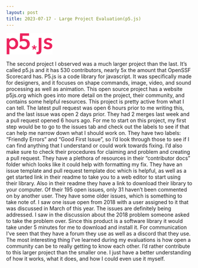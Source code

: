 ```yaml
---
layout: post
title: 2023-07-17 - Large Project Evaluation(p5.js)
---
```


<img src="/images/p5js.svg" width="25%"/>

The second project I observed was a much larger project than the last. It’s called p5.js and it has 530 contributors, nearly 5x the amount that OpenSSF Scorecard has. P5.js is a code library for javascript. It was specifically made for designers, and it focuses on shape commands, image, video, and sound processing as well as animation. This open source project has a website p5js.org which goes into more detail on the project, their community, and contains some helpful resources. This project is pretty active from what I can tell. The latest pull request was open 6 hours prior to me writing this, and the last issue was open 2 days prior. They had 2 merges last week and a pull request opened 6 hours ago. For me to start on this project, my first step would be to go to the issues tab and check out the labels to see if that can help me narrow down what I should work on. They have two labels: “Friendly Errors” and “Good First Issue”, so I’d look through those to see if I can find anything that I understand or could work towards fixing. I’d also make sure to check their procedures for claiming and problem and creating a pull request. They have a plethora of resources in their “contributor docs” folder which looks like it could help with formatting my fix. They have an issue template and pull request template doc which is helpful, as well as a get started link in their readme to take you to a web editor to start using their library. Also in their readme they have a link to download their library to your computer. Of their 195 open issues, only 31 haven’t been commented on by another user. They have some older issues, which is something to take note of. I saw one issue open from 2018 with a user assigned to it that was discussed in March of this year. The issues are definitely being addressed. I saw in the discussion about the 2018 problem someone asked to take the problem over. Since this product is a software library it would take under 5 minutes for me to download and install it. For communication I’ve seen that they have a forum they use as well as a discord that they use. The most interesting thing I've learned during my evaluations is how open a community can be to really getting to know each other. I’d rather contribute to this larger project than the smaller one. I just have a better understanding of how it works, what it does, and how I could even use it myself.
